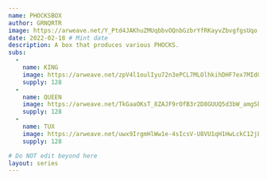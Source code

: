 ```yaml
---
name: PHOCKSBOX
author: GRNQRTR
image: https://arweave.net/Y_Ptd4JAKhuZMUqbbvOQnbGzbrYfRKayvZbvgfgsUqo
date: 2022-02-18 # Mint date
description: A box that produces various PHOCKS.
subs: 
  - 
    name: KING
    image: https://arweave.net/zpV4l1oulIyu72n3ePCL7MLOlhkihDHF7ex7MId0TdI/KING.gif
    supply: 128
  - 
    name: QUEEN
    image: https://arweave.net/TkGaaOKsT_8ZAJF9rOfB3r2D8GUUQ5d3bW_amgSkR64/QUEEN.gif
    supply: 128
  - 
    name: TUX
    image: https://arweave.net/uwx9IrgmHlWw1e-4sIcsV-U8VU1qH1HwLckC12jLcJg/TUX.gif
    supply: 128

# Do NOT edit beyond here
layout: series
---
```

